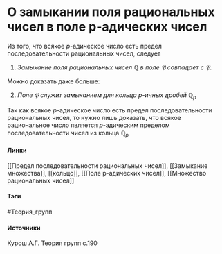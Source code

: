 # О замыкании поля рациональных чисел в поле p-адических чисел
Из того, что всякое $p$-адическое число есть предел последовательности рациональных чисел, следует 
1. *Замыкание поля рациональных чисел $\mathbb{Q}$ в поле $\mathfrak{P}$ совпадает с $\mathfrak{P}$*.

Можно доказать даже больше:

2. *Поле $\mathfrak{P}$ служит замыканием для кольца $p$-ичных дробей $\mathbb{Q}_{p}$*

Так как всякое $p$-адическое число есть предел последовательности рациональных чисел, то нужно лишь доказать, что всякое рациональное число является $p$-адическим пределом последовательности чисел из кольца $\mathbb{Q}_{p}$

#### Линки
 [[Предел последовательности рациональных чисел]],
 [[Замыкание множества]],
 [[кольцо]],
 [[Поле p-адических чисел]],
 [[Множество рациональных чисел]]
#### Тэги
 #Теория_групп 
#### Источники
 Курош А.Г. Теория групп с.190
